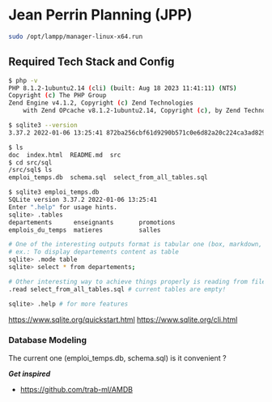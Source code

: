 # Jean Perrin Planning (JPP)

```bash
sudo /opt/lampp/manager-linux-x64.run
```

## Required Tech Stack and Config

```bash
$ php -v
PHP 8.1.2-1ubuntu2.14 (cli) (built: Aug 18 2023 11:41:11) (NTS)
Copyright (c) The PHP Group
Zend Engine v4.1.2, Copyright (c) Zend Technologies
    with Zend OPcache v8.1.2-1ubuntu2.14, Copyright (c), by Zend Technologies
```

```bash
$ sqlite3 --version
3.37.2 2022-01-06 13:25:41 872ba256cbf61d9290b571c0e6d82a20c224ca3ad82971edc46b29818d5dalt1
```

```bash
$ ls
doc  index.html  README.md  src
$ cd src/sql
/src/sql$ ls
emploi_temps.db  schema.sql  select_from_all_tables.sql
```

```bash
$ sqlite3 emploi_temps.db
SQLite version 3.37.2 2022-01-06 13:25:41
Enter ".help" for usage hints.
sqlite> .tables
departements      enseignants       promotions      
emplois_du_temps  matieres          salles 
```

```bash
# One of the interesting outputs format is tabular one (box, markdown, table) 
# ex.: To display departements content as table
sqlite> .mode table
sqlite> select * from departements;

# Other interesting way to achieve things properly is reading from files 
.read select_from_all_tables.sql # current tables are empty!

sqlite> .help # for more features
```

<https://www.sqlite.org/quickstart.html>
<https://www.sqlite.org/cli.html>

### Database Modeling

The current one (emploi_temps.db, schema.sql) is it convenient ?

***Get inspired***

- <https://github.com/trab-ml/AMDB>
